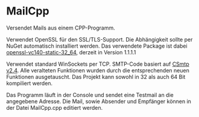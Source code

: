 # MailCpp

Versendet Mails aus einem CPP-Programm. 

Verwendet OpenSSL für den SSL/TLS-Support. Die Abhängigkeit sollte per NuGet automatisch installiert werden. Das verwendete Package ist dabei [openssl-vc140-static-32_64](https://www.nuget.org/packages/openssl-vc140-static-32_64/), derzeit in Version 1.1.1.1

Verwendet standard WinSockets per TCP. SMTP-Code basiert auf [CSmtp v2.4](https://www.codeproject.com/Articles/98355/SMTP-Client-with-SSL-TLS). Alle veralteten Funktionen wurden durch die entsprechenden neuen Funktionen ausgetauscht. Das Projekt kann sowohl in 32 als auch 64 Bit kompiliert werden.

Das Programm läuft in der Console und sendet eine Testmail an die angegebene Adresse. Die Mail, sowie Absender und Empfänger können in der Datei MailCpp.cpp editiert werden.

